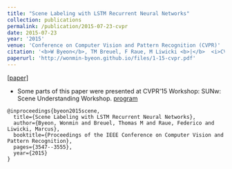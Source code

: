 ```yaml
---
title: "Scene Labeling with LSTM Recurrent Neural Networks"
collection: publications
permalink: /publication/2015-07-23-cvpr
date: 2015-07-23
year: '2015'
venue: 'Conference on Computer Vision and Pattern Recognition (CVPR)'
citation: '<b>W Byeon</b>, TM Breuel, F Raue, M Liwicki <b>|</b>  <i>CVPR 2015</i>'
paperurl: 'http://wonmin-byeon.github.io/files/1-15-cvpr.pdf'
---
```

[[paper]](https://www.cv-foundation.org/openaccess/content_cvpr_2015/papers/Byeon_Scene_Labeling_With_2015_CVPR_paper.pdf)

* Some parts of this paper were presented at CVPR'15 Workshop: SUNw: Scene Understanding Workshop. [program](http://sunw.csail.mit.edu/2015/posters.html)

```
@inproceedings{byeon2015scene,
  title={Scene Labeling with LSTM Recurrent Neural Networks},
  author={Byeon, Wonmin and Breuel, Thomas M and Raue, Federico and Liwicki, Marcus},
  booktitle={Proceedings of the IEEE Conference on Computer Vision and Pattern Recognition},
  pages={3547--3555},
  year={2015}
}
```